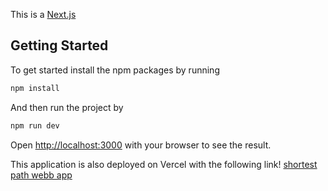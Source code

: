 This is a [Next.js](https://nextjs.org/) 
## Getting Started

To get started install the npm packages by running 

```bash
npm install 
```
And then run the project by 

```bash
npm run dev
```

Open [http://localhost:3000](http://localhost:3000) with your browser to see the result.


This application is also deployed on Vercel with the following link!
[shortest path webb app](https://shortest-path-webapp-interview.vercel.app/)

